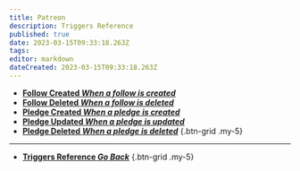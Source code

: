 ```yaml
---
title: Patreon
description: Triggers Reference
published: true
date: 2023-03-15T09:33:18.263Z
tags: 
editor: markdown
dateCreated: 2023-03-15T09:33:18.263Z
---
```


- [<i class="mdi mdi-account-plus primary--text"></i> **Follow Created *When a follow is created***](/Triggers/Patreon/Follow-Created)
- [<i class="mdi mdi-account-minus primary--text"></i> **Follow Deleted *When a follow is deleted***](/Triggers/Patreon/Follow-Deleted)
- [<i class="mdi mdi-cash-plus primary--text"></i> **Pledge Created *When a pledge is created***](/Triggers/Patreon/Pledge-Created)
- [<i class="mdi mdi-cash-check primary--text"></i> **Pledge Updated *When a pledge is updated***](/Triggers/Patreon/Pledge-Updated)
- [<i class="mdi mdi-cash-minus primary--text"></i> **Pledge Deleted *When a pledge is deleted***](/Triggers/Patreon/Pledge-Deleted)
{.btn-grid .my-5}

---

- [<i class="mdi mdi-chevron-left"></i>**Triggers Reference *Go Back***](/Triggers)
{.btn-grid .my-5}